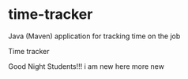 # time-tracker
Java (Maven) application for tracking time on the job

Time tracker

Good Night Students!!!
i am new here
more new
